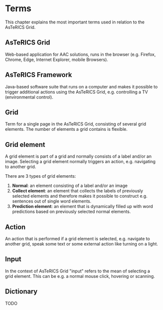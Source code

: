 # Terms

This chapter explains the most important terms used in relation to the AsTeRICS Grid.

## AsTeRICS Grid
Web-based application for AAC solutions, runs in the browser (e.g. Firefox, Chrome, Edge, Internet Explorer, mobile Browsers).

## AsTeRICS Framework
Java-based software suite that runs on a computer and makes it possible to trigger additional actions using the AsTeRICS Grid, e.g. controlling a TV (environmental control).

## Grid
Term for a single page in the AsTeRICS Grid, consisting of several grid elements. The number of elements a grid contains is flexible.

## Grid element
A grid element is part of a grid and normally consists of a label and/or an image. Selecting a grid element normally triggers an action, e.g. navigating to another grid.

There are 3 types of grid elements:

1. **Normal**: an element consisting of a label and/or an image
1. **Collect element**: an element that collects the labels of previously selected elements and therefore makes it possible to construct e.g. sentences out of single word elements.
1. **Prediction element**: an element that is dynamically filled up with word predictions based on previously selected normal elements.

## Action
An action that is performed if a grid element is selected, e.g. navigate to another grid, speak some text or some external action like turning on a light.

## Input
In the context of AsTeRICS Grid "input" refers to the mean of selecting a grid element. This can be e.g. a normal mouse click, hovering or scanning.

## Dictionary
TODO